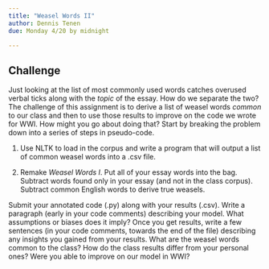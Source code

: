 ```yaml
---
title: "Weasel Words II"
author: Dennis Tenen
due: Monday 4/20 by midnight

---
```


## Challenge
Just looking at the list of most commonly used words catches overused verbal
ticks along with the *topic* of the essay. How do we separate the two? The
challenge of this assignment is to derive a list of weasel words *common* to
our class and then to use those results to improve on the code we wrote for
WWI. How might you go about doing that? Start by breaking the problem down into
a series of steps in pseudo-code.

1. Use NLTK to load in the corpus and write a program that will output a list
of common weasel words into a .csv file.

2. Remake *Weasel Words I*. Put all of your essay words into the bag. Subtract
words found only in your essay (and not in the class corpus). Subtract common
English words to derive true weasels.

Submit your annotated code (.py) along with your results (.csv). Write a
paragraph (early in your code comments) describing your model. What assumptions
or biases does it imply? Once you get results, write a few sentences (in your
code comments, towards the end of the file) describing any insights you gained
from your results. What are the weasel words common to the class? How do the
class results differ from your personal ones? Were you able to improve on our
model in WWI?
